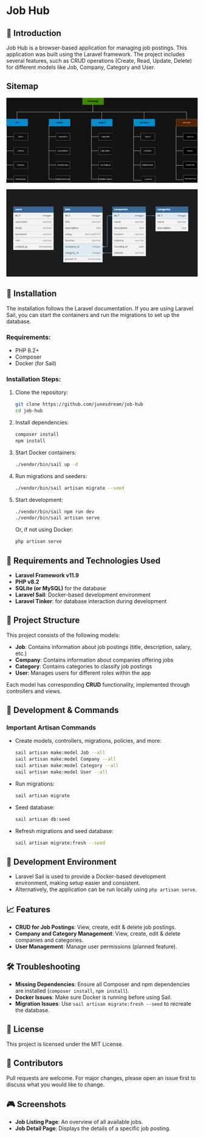 # Job Hub

## 🚀 Introduction
Job Hub is a browser-based application for managing job postings. This application was built using the Laravel framework. The project includes several features, such as CRUD operations (Create, Read, Update, Delete) for different models like Job, Company, Category and User.

## Sitemap
![Sitemap](https://github.com/junesdream/job-hub/raw/main/public/assets/sitemap.png)

![modelle](https://github.com/junesdream/job-hub/raw/main/public/assets/modelle.png)

## 🤖 Installation
The installation follows the Laravel documentation. If you are using Laravel Sail, you can start the containers and run the migrations to set up the database.

### Requirements:
- PHP 8.2+
- Composer
- Docker (for Sail)

### Installation Steps:
1. Clone the repository:
   ```bash
   git clone https://github.com/junesdream/job-hub
   cd job-hub
   ```
2. Install dependencies:
   ```bash
   composer install
   npm install
   ```
3. Start Docker containers:
   ```bash
   ./vendor/bin/sail up -d
   ```
4. Run migrations and seeders:
   ```bash
   ./vendor/bin/sail artisan migrate --seed
   ```

5. Start development:
   ```bash
   ./vendor/bin/sail npm run dev
   ./vendor/bin/sail artisan serve
   ```
   Or, if not using Docker:
   ```bash
   php artisan serve
   ```

## 📜 Requirements and Technologies Used
- **Laravel Framework v11.9**
- **PHP v8.2**
- **SQLite (or MySQL)** for the database
- **Laravel Sail**: Docker-based development environment
- **Laravel Tinker**: for database interaction during development

## 📏 Project Structure
This project consists of the following models:
- **Job**: Contains information about job postings (title, description, salary, etc.)
- **Company**: Contains information about companies offering jobs
- **Category**: Contains categories to classify job postings
- **User**: Manages users for different roles within the app

Each model has corresponding **CRUD** functionality, implemented through controllers and views.

## 🚧 Development & Commands
### Important Artisan Commands
- Create models, controllers, migrations, policies, and more:
  ```bash
  sail artisan make:model Job --all
  sail artisan make:model Company --all
  sail artisan make:model Category --all
  sail artisan make:model User --all
  ```
- Run migrations:
  ```bash
  sail artisan migrate
  ```
- Seed database:
  ```bash
  sail artisan db:seed
  ```
- Refresh migrations and seed database:
  ```bash
  sail artisan migrate:fresh --seed
  ```

## 🔨 Development Environment
- Laravel Sail is used to provide a Docker-based development environment, making setup easier and consistent.
- Alternatively, the application can be run locally using `php artisan serve`.

## 📈 Features
- **CRUD for Job Postings**: View, create, edit & delete job postings.
- **Company and Category Management**: View, create, edit & delete companies and categories.
- **User Management**: Manage user permissions (planned feature).

## 🛠 Troubleshooting
- **Missing Dependencies**: Ensure all Composer and npm dependencies are installed (`composer install`, `npm install`).
- **Docker Issues**: Make sure Docker is running before using Sail.
- **Migration Issues**: Use `sail artisan migrate:fresh --seed` to recreate the database.

## 🏦 License
This project is licensed under the MIT License.

## 👋 Contributors
Pull requests are welcome. For major changes, please open an issue first to discuss what you would like to change.

## 🎮 Screenshots
- **Job Listing Page**: An overview of all available jobs.
- **Job Detail Page**: Displays the details of a specific job posting.

